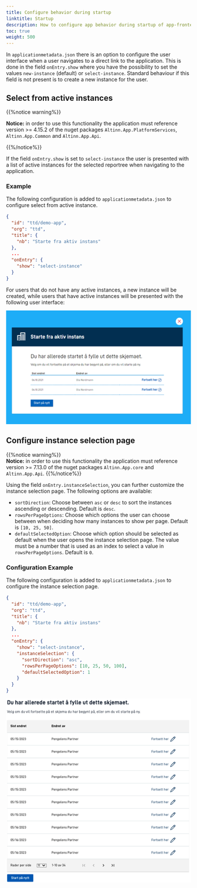 ```yaml
---
title: Configure behavior during startup
linktitle: Startup
description: How to configure app behavior during startup of app-frontend
toc: true
weight: 500
---
```


In `applicationmetadata.json` there is an option to configure the user interface when a user navigates to a direct link to the application.
This is done in the field `onEntry.show` where you have the possibility to set the values `new-instance` (default) or `select-instance`.
Standard behaviour if this field is not present is to create a new instance for the user.

## Select from active instances

{{%notice warning%}}

**Notice:** in order to use this functionality the application must reference version >= 4.15.2 of the nuget packages `Altinn.App.PlatformServices`, `Altinn.App.Common` and `Altinn.App.Api`.

{{%/notice%}}

If the field `onEntry.show` is set to `select-instance` the user is presented with a list of active instances for the selected reportree when navigating to the application.

### Example
The following configuration is added to `applicationmetadata.json` to configure select from active instance.

```json {hl_lines=[8,9,10]}
{
  "id": "ttd/demo-app",
  "org": "ttd",
  "title": {
    "nb": "Starte fra aktiv instans"
  },
  ...
  "onEntry": {
    "show": "select-instance"
  }
}
```

For users that do not have any active instances, a new instance will be created,
while users that have active instances will be presented with the following user interface:

![User interface for selecting active instances](select-active-instance.png "User interface for selecting active instances")

## Configure instance selection page

{{%notice warning%}}  
**Notice:** in order to use this functionality the application must reference version >= 7.13.0 of the nuget packages
`Altinn.App.core` and `Altinn.App.Api`.
{{%/notice%}}

Using the field `onEntry.instanceSelection`, you can further customize the instance selection page. The following
options are available:

- `sortDirection`: Choose between `asc` or `desc` to sort the instances ascending or descending. Default is `desc`.
- `rowsPerPageOptions`: Choose which options the user can choose between when deciding how many instances to show per
page. Default is `[10, 25, 50]`.
- `defaultSelectedOption`: Choose which option should be selected as default when the user opens the instance selection
page. The value must be a number that is used as an index to select a value in `rowsPerPageOptions`. Default is `0`.

### Configuration Example

The following configuration is added to `applicationmetadata.json` to configure the instance selection page.

```json {hl_lines=[10,11,12,13]}
{
  "id": "ttd/demo-app",
  "org": "ttd",
  "title": {
    "nb": "Starte fra aktiv instans"
  },
  ...
  "onEntry": {
    "show": "select-instance",
    "instanceSelection": {
      "sortDirection": "asc",
      "rowsPerPageOptions": [10, 25, 50, 100],
      "defaultSelectedOption": 1
    }
  }
}
```

![Configured user interface for selecting active instances](select-active-instance-configured.png "Configured user interface for selecting active instances")
